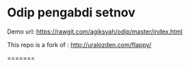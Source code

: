 
Odip pengabdi setnov
===========

Demo url: https://rawgit.com/agiksyah/odip/master/index.html

This repo is a fork of :  http://uralozden.com/flappy/

=======
